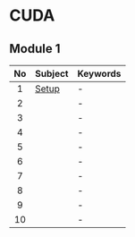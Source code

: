 # CUDA


## Module 1
|No|Subject|Keywords|
|:-:|:-|:-|
| 1|[Setup](./notes/01.md)|- |
| 2|[](./notes/02.md)|- |
| 3|[]()|- |
| 4|[]()|- |
| 5|[]()|- |
| 6|[]()|- |
| 7|[]()|- |
| 8|[]()|- |
| 9|[]()|- |
|10|[]()|- |